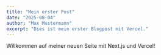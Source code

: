 ```yaml
---
title: "Mein erster Post"
date: "2025-08-04"
author: "Max Mustermann"
excerpt: "Dies ist mein erster Blogpost mit Vercel."
---
```


Willkommen auf meiner neuen Seite mit Next.js und Vercel!

